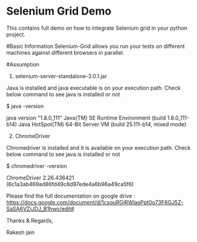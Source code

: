 # Selenium Grid Demo

This contains full demo on how to integrate Selenium grid in your python project. 

#Basic Information
Selenium-Grid allows you run your tests on different machines against different browsers in parallel.

#Assumption

1. selenium-server-standalone-3.0.1.jar

Java is installed and java executable is on your execution path. Check below command to see java is installed or not

$ java -version

java version "1.8.0_111"
Java(TM) SE Runtime Environment (build 1.8.0_111-b14)
Java HotSpot(TM) 64-Bit Server VM (build 25.111-b14, mixed mode)

2. ChromeDriver

Chromedriver is installed and it is available on your execution path. Check below command to see java is installed or not

$ chromedriver -version

ChromeDriver 2.26.436421 (6c1a3ab469ad86fd49c8d97ede4a6b96a49ca5f6)


Please find the full documentation on google drive : https://docs.google.com/document/d/1csquRGiRWlasPpt0o73F6GJ5Z-SaSA6VZiJDJ_B1hwo/edit#


Thanks & Regards,

Rakesh jain
